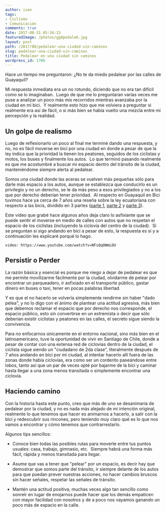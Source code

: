 ```yaml
---
author: ivan
tags:
- Ciclismo
- Comunicación
comments: true
date: 2017-08-31 05:34:13
featuredImage: /photos/gg0pedale6.jpg
layout: post
path: /2017/08/pedalear-una-ciudad-sin-caminos
slug: pedalear-una-ciudad-sin-caminos
title: Pedalear en una ciudad sin caminos
wordpress_id: 1786
---
```


Hace un tiempo me preguntaron: ¿No te da miedo pedalear por las calles de Guayaquil?

Mi respuesta inmediata era un no rotundo, diciendo que no era tan difícil como se lo imaginaban.  Luego de que me lo preguntaran varias veces me puse a analizar un poco más mis recorridos mientras avanzaba por la ciudad en mi bici.  Y realmente esto hizo que me volviera a preguntar si realmente era así de fácil, o si más bien se había vuelto una mezcla entre mi percepción y la realidad.

## Un golpe de realismo

Luego de reflexionarlo un poco al final me terminé dando una respuesta, y no, no es fácil moverse en bici por una ciudad en donde a pesar de que la ley indica que la prioridad la tienen los peatones, seguidos de los ciclistas y motos, los buses y finalmente los autos.  Lo que terminó pasando realmente es que me acostumbré a buscar mi espacio dentro del tránsito de la ciudad, manteniéndome siempre alerta al pedalear.

Somos una ciudad donde las aceras se vuelven más pequeñas sólo para darle más espacio a los autos, aunque se establezca que conducirlo es un privilegio y no un derecho, se le da más peso a esos privilegiados y no a los que por derecho deberían tener prioridad.  Al respecto en Guayaquil en Bici tuvimos hace ya cerca de 7 años una reseña sobre la ley ecuatoriana con respecto a las bicis, dividido en 3 partes ([parte 1](https://guayaquilenbici.org/2010/09/02/la-ley-ecuatoriana-respecto-a-las-bicis), [parte 2](https://guayaquilenbici.org/2010/09/03/ley-ecuatoriana-respecto-a-las-bicis-2da-parte) y [parte 3](https://guayaquilenbici.org/2010/09/04/la-ley-ecuatoriana-respecto-a-las-bicis-3ra-parte)).

Este video que grabé hace algunos años deja claro lo asfixiante que se puede sentir el moverse en medio de calles con autos que no respetan el espacio de los ciclistas (incluyendo la ciclovía del centro de la ciudad).  Si se preguntan si sigo andando en bici a pesar de esto, la respuesta es sí y a continuación les explicaré porqué lo hago.

`video: https://www.youtube.com/watch?v=NFsQqOWmLOU`

## Persistir o Perder

La razón básica y esencial es porque me niego a dejar de pedalear es que me permite movilizarme fácilmente por la ciudad, olvidarme de pelear por encontrar un parqueadero, ir asfixiado en el transporte público, gastar dinero en buses o taxi, tener en pocas palabras libertad.

Y es que el no hacerlo se volvería simplemente rendirme sin haber "dado pelea", y no lo digo con el ánimo de plantear una actitud agresiva, más bien que debemos reclamar el espacio que por derecho nos corresponde, el espacio público, esto sin convertirse en un extremista o decir que sólo deberían existir ciclistas y peatones en las calles, el secreto sigue siendo la convivencia.

Para no enfocarnos únicamente en el entorno nacional, sino más bien en el latinoamericano, tuve la oportunidad de vivir en Santiago de Chile, donde a pesar de contar con una extensa red de ciclovías dentro de la ciudad, el ciclista sigue siendo un "ciudadano de 2da clase", literalmente después de 7 años andando en bici por mi ciudad, al intentar hacerlo allí fuera de las zonas donde había ciclovías, era como ser un corderito paseándose entre lobos, tanto así que un par de veces opté por bajarme de la bici y caminar hasta llegar a una zona menos transitada o simplemente encontrar una ciclovía.

## Haciendo camino

Con la historia hasta este punto, creo que más de uno se desanimaría de pedalear por la ciudad, y no es nada más alejado de mi intención original, realmente lo que tenemos que hacer es animarnos a hacerlo, a salir con la bici y redescubrir sus rincones, pero teniendo muy claro qué es lo que nos vamos a encontrar y cómo tenemos que contrarrestarlo.

Algunos tips sencillos:

- Conoce bien todas las posibles rutas para moverte entre tus puntos usuales: casa, trabajo, gimnasio, etc.  Siempre habrá una forma más fácil, rápida y menos transitada para llegar.

- Asume que vas a tener que "pelear" por un espacio, es decir hay que demostrar que somos parte del tránsito, ir siempre delante de los autos para que puedan prever nuestras acciones, no hacer cambios bruscos sin hacer señales, respetar las señales de tránsito.

- Mantén una actitud positiva, muchas veces algo tan sencillo como sonreír en lugar de enojarnos puede hacer que los demás empaticen con mayor facilidad con nosotros y de a poco nos vayamos ganando un poco más de espacio en la calle.
